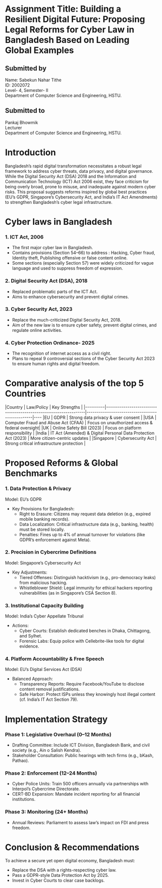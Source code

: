 # Assignment Title: Building a Resilient Digital Future: Proposing Legal Reforms for Cyber Law in Bangladesh Based on Leading Global Examples

## Submitted by
Name: Sabekun Nahar Tithe <br>
ID: 2002072 <br>
Level- 4, Semester- II <br>
Department of Computer Science and Engineering, HSTU. <br>

## Submitted to
Pankaj Bhowmik <br>
Lecturer <br>
Department of Computer Science and Engineering, HSTU. <br>


# Introduction
Bangladesh’s rapid digital transformation necessitates a robust legal framework to address cyber threats, data privacy, and digital governance. While the Digital Security Act (DSA) 2018 and the Information and Communication Technology (ICT) Act 2006 exist, they face criticism for being overly broad, prone to misuse, and inadequate against modern cyber risks. This proposal suggests reforms inspired by global best practices (EU’s GDPR, Singapore’s Cybersecurity Act, and India’s IT Act Amendments) to strengthen Bangladesh’s cyber legal infrastructure.

# Cyber laws in Bangladesh
### 1. ICT Act, 2006
- The first major cyber law in Bangladesh.
- Contains provisions (Section 54–66) to address : Hacking, Cyber fraud, Identity theft, Publishing offensive or false content online.
- Some sections (especially Section 57) were widely criticized for vague language and used to suppress freedom of expression.

### 2. Digital Security Act (DSA), 2018
- Replaced problematic parts of the ICT Act.
- Aims to enhance cybersecurity and prevent digital crimes.

### 3. Cyber Security Act, 2023
- Replace the much-criticized Digital Security Act, 2018.
- Aim of the new law is to ensure cyber safety, prevent digital crimes, and regulate online activities.

### 4. Cyber Protection Ordinance- 2025
- The recognition of internet access as a civil right.
- Plans to repeal 9 controversial sections of the Cyber Security Act 2023 to ensure human rights and digital freedom.

# Comparative analysis of the top 5 Countries

|Country	 | Law/Policy                          	                             |   Key Strengths                                  |
|----------|-------------------------------------------------------------------|--------------------------------------------------|----
|EU	       | GDPR	                                                             |   Strong data privacy & user consent             |
|USA	     | Computer Fraud and Abuse Act (CFAA)	                             |   Focus on unauthorized access & federal oversight|
|UK	       | Online Safety Bill (2023)	                                       |   Focus on platform responsibility               |
|India	   | IT Act (Amended) & Digital Personal Data Protection Act (2023)	   |   More citizen-centric updates                   |
|Singapore | Cybersecurity Act                                                 |   Strong critical infrastructure protection     |



# Proposed Reforms & Global Benchmarks
### 1. Data Protection & Privacy
Model: EU’s GDPR

- Key Provisions for Bangladesh:
  - Right to Erasure: Citizens may request data deletion (e.g., expired mobile banking records).
  - Data Localization: Critical infrastructure data (e.g., banking, health) must be stored locally.
  - Penalties: Fines up to 4% of annual turnover for violations (like GDPR’s enforcement against Meta).

### 2. Precision in Cybercrime Definitions
Model: Singapore’s Cybersecurity Act

- Key Adjustments:
    - Tiered Offenses: Distinguish hacktivism (e.g., pro-democracy leaks) from malicious hacking.
    - Whistleblower Shield: Legal immunity for ethical hackers reporting vulnerabilities (as in Singapore’s CSA Section 8).

### 3. Institutional Capacity Building
Model: India’s Cyber Appellate Tribunal

- Actions:
    - Cyber Courts: Establish dedicated benches in Dhaka, Chittagong, and Sylhet.
    - Forensic Labs: Equip police with Cellebrite-like tools for digital evidence.

### 4. Platform Accountability & Free Speech
Model: EU’s Digital Services Act (DSA)

- Balanced Approach:
    - Transparency Reports: Require Facebook/YouTube to disclose content removal justifications.
    - Safe Harbor: Protect ISPs unless they knowingly host illegal content (cf. India’s IT Act Section 79).



# Implementation Strategy

### Phase 1: Legislative Overhaul (0–12 Months)
- Drafting Committee: Include ICT Division, Bangladesh Bank, and civil society (e.g., Ain o Salish Kendra).
- Stakeholder Consultation: Public hearings with tech firms (e.g., bKash, Pathao).

### Phase 2: Enforcement (12–24 Months)
- Cyber Police Units: Train 500 officers annually via partnerships with Interpol’s Cybercrime Directorate.
- CERT-BD Expansion: Mandate incident reporting for all financial institutions.

### Phase 3: Monitoring (24+ Months)
- Annual Reviews: Parliament to assess law’s impact on FDI and press freedom.


# Conclusion & Recommendations
To achieve a secure yet open digital economy, Bangladesh must:
- Replace the DSA with a rights-respecting cyber law.
- Pass a GDPR-style Data Protection Act by 2025.
- Invest in Cyber Courts to clear case backlogs.
